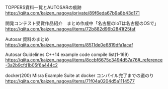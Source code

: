 TOPPERS資料一覧とAUTOSARの痕跡
https://qiita.com/kaizen_nagoya/private/89f6eda67b9a8b43d171

開発コンテスト受賞作品紹介　まとめ作成中「名古屋のIoTは名古屋のOSで」
https://qiita.com/kaizen_nagoya/items/72b882d96b2841f25faf

Autosar 資料のまとめ
https://qiita.com/kaizen_nagoya/items/8511de0e6819dfa1acaf

Autosar Guidelines C++14 example code compile list(1-169)
https://qiita.com/kaizen_nagoya/items/8ccbf6675c3494d57a76#_reference-3a2b9cfd1b05f6a444c2

docker(200) Misra Example Suite at docker コンパイル完了までの道のり
https://qiita.com/kaizen_nagoya/items/71f04a0204d5a1114577
